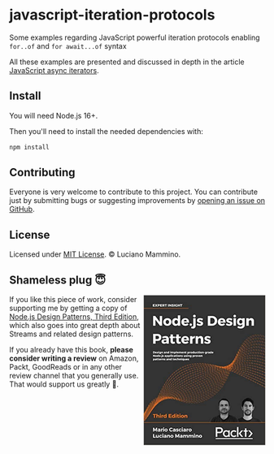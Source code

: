 # javascript-iteration-protocols

Some examples regarding JavaScript powerful iteration protocols enabling `for..of` and `for await...of` syntax

All these examples are presented and discussed in depth in the article [JavaScript async iterators](https://www.nodejsdesignpatterns.com/blog/javascript-async-iterators).

## Install

You will need Node.js 16+.

Then you'll need to install the needed dependencies with:

```bash
npm install
```


## Contributing

Everyone is very welcome to contribute to this project.
You can contribute just by submitting bugs or suggesting improvements by
[opening an issue on GitHub](https://github.com/lmammino/javascript-iteration-protocols/issues).

## License

Licensed under [MIT License](LICENSE). © Luciano Mammino.


## Shameless plug 😇

<a href="https://www.nodejsdesignpatterns.com"><img width="240" align="right" src="https://github.com/lmammino/lmammino/blob/master/nodejsdp.jpg?raw=true"></a>

If you like this piece of work, consider supporting me by getting a copy of [Node.js Design Patterns, Third Edition](https://www.nodejsdesignpatterns.com/), which also goes into great depth about Streams and related design patterns.

If you already have this book, **please consider writing a review** on Amazon, Packt, GoodReads or in any other review channel that you generally use. That would support us greatly 🙏.
